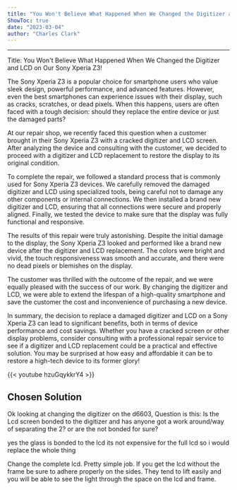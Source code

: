 ```yaml
---
title: "You Won't Believe What Happened When We Changed the Digitizer and LCD on Our Sony Xperia Z3!"
ShowToc: true 
date: "2023-03-04"
author: "Charles Clark"
---
```

*****
Title: You Won't Believe What Happened When We Changed the Digitizer and LCD on Our Sony Xperia Z3!

The Sony Xperia Z3 is a popular choice for smartphone users who value sleek design, powerful performance, and advanced features. However, even the best smartphones can experience issues with their display, such as cracks, scratches, or dead pixels. When this happens, users are often faced with a tough decision: should they replace the entire device or just the damaged parts?

At our repair shop, we recently faced this question when a customer brought in their Sony Xperia Z3 with a cracked digitizer and LCD screen. After analyzing the device and consulting with the customer, we decided to proceed with a digitizer and LCD replacement to restore the display to its original condition.

To complete the repair, we followed a standard process that is commonly used for Sony Xperia Z3 devices. We carefully removed the damaged digitizer and LCD using specialized tools, being careful not to damage any other components or internal connections. We then installed a brand new digitizer and LCD, ensuring that all connections were secure and properly aligned. Finally, we tested the device to make sure that the display was fully functional and responsive.

The results of this repair were truly astonishing. Despite the initial damage to the display, the Sony Xperia Z3 looked and performed like a brand new device after the digitizer and LCD replacement. The colors were bright and vivid, the touch responsiveness was smooth and accurate, and there were no dead pixels or blemishes on the display.

The customer was thrilled with the outcome of the repair, and we were equally pleased with the success of our work. By changing the digitizer and LCD, we were able to extend the lifespan of a high-quality smartphone and save the customer the cost and inconvenience of purchasing a new device.

In summary, the decision to replace a damaged digitizer and LCD on a Sony Xperia Z3 can lead to significant benefits, both in terms of device performance and cost savings. Whether you have a cracked screen or other display problems, consider consulting with a professional repair service to see if a digitizer and LCD replacement could be a practical and effective solution. You may be surprised at how easy and affordable it can be to restore a high-tech device to its former glory!

{{< youtube hzuGqykkrY4 >}} 



## Chosen Solution
 Ok looking at changing the digitizer on the d6603, Question is this: Is the Lcd screen bonded to the digitizer and has anyone got a work around/way of separating the 2? or are the not bonded for sure?

 yes the glass is bonded to the lcd its not expensive for the full lcd so i would replace the whole thing

 Change the complete lcd. Pretty simple job.  If you get the lcd without the frame be sure to adhere properly on the sides. They tend to lift easily and you will be able to see the light through the space on the lcd and frame.




